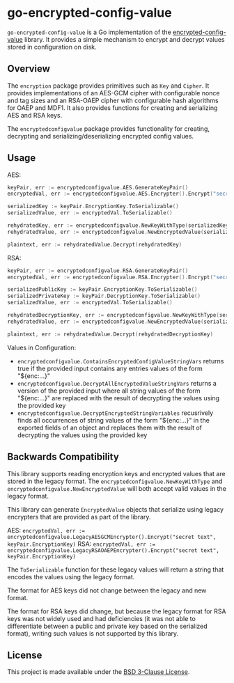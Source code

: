go-encrypted-config-value
=========================
`go-encrypted-config-value` is a Go implementation of the [encrypted-config-value](https://github.com/palantir/encrypted-config-value)
library. It provides a simple mechanism to encrypt and decrypt values stored in configuration on disk.


Overview
--------
The `encryption` package provides primitives such as `Key` and `Cipher`. It provides implementations of an AES-GCM
cipher with configurable nonce and tag sizes and an RSA-OAEP cipher with configurable hash algorithms for OAEP and MDF1.
It also provides functions for creating and serializing AES and RSA keys.

The `encryptedconfigvalue` package provides functionality for creating, decrypting and serializing/deserializing
encrypted config values.


Usage
-----
AES:

```go
keyPair, err := encryptedconfigvalue.AES.GenerateKeyPair()
encryptedVal, err := encryptedconfigvalue.AES.Encrypter().Encrypt("secret text", keyPair.EncryptionKey)

serializedKey := keyPair.EncryptionKey.ToSerializable()
serializedValue, err := encryptedVal.ToSerializable()

rehydratedKey, err := encryptedconfigvalue.NewKeyWithType(serializedKey)
rehydratedValue, err := encryptedconfigvalue.NewEncryptedValue(serializedValue)

plaintext, err := rehydratedValue.Decrypt(rehydratedKey)
```

RSA:

```go
keyPair, err := encryptedconfigvalue.RSA.GenerateKeyPair()
encryptedVal, err := encryptedconfigvalue.RSA.Encrypter().Encrypt("secret text", keyPair.EncryptionKey)

serializedPublicKey := keyPair.EncryptionKey.ToSerializable()
serializedPrivateKey := keyPair.DecryptionKey.ToSerializable()
serializedValue, err := encryptedVal.ToSerializable()

rehydratedDecryptionKey, err := encryptedconfigvalue.NewKeyWithType(serializedKey)
rehydratedValue, err := encryptedconfigvalue.NewEncryptedValue(serializedValue)

plaintext, err := rehydratedValue.Decrypt(rehydratedDecryptionKey)
```

Values in Configuration:

* `encryptedconfigvalue.ContainsEncryptedConfigValueStringVars` returns true if the provided input contains any entries
  values of the form "${enc:...}"
* `encryptedconfigvalue.DecryptAllEncryptedValueStringVars` returns a version of the provided input where all string
  values of the form "${enc:...}" are replaced with the result of decrypting the values using the provided key
* `encryptedconfigvalue.DecryptEncryptedStringVariables` recusrively finds all occurrences of string values of the form
  "${enc:...}" in the exported fields of an object and replaces them with the result of decrypting the values using the
  provided key


Backwards Compatibility
-----------------------
This library supports reading encryption keys and encrypted values that are stored in the legacy format. The
`encryptedconfigvalue.NewKeyWithType` and `encryptedconfigvalue.NewEncryptedValue` will both accept valid values in the
legacy format.

This library can generate `EncryptedValue` objects that serialize using legacy encrypters that are provided as part of
the library.

AES: `encryptedVal, err := encryptedconfigvalue.LegacyAESGCMEncrypter().Encrypt("secret text", keyPair.EncryptionKey)`
RSA: `encryptedVal, err := encryptedconfigvalue.LegacyRSAOAEPEncrypter().Encrypt("secret text", keyPair.EncryptionKey)`

The `ToSerializable` function for these legacy values will return a string that encodes the values using the legacy format.

The format for AES keys did not change between the legacy and new format.

The format for RSA keys did change, but because the legacy format for RSA keys was not widely used and had deficiencies
(it was not able to differentiate between a public and private key based on the serialized format), writing such values
is not supported by this library.


License
-------
This project is made available under the [BSD 3-Clause License](https://opensource.org/licenses/BSD-3-Clause).
